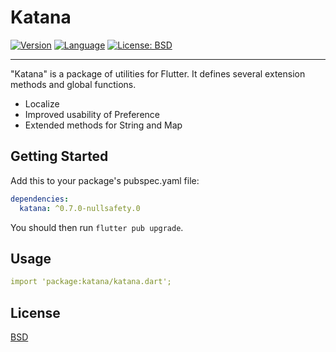 # Katana

[![Version](https://img.shields.io/badge/version-0.7.0-blue.svg)](https://mathru.net)
[![Language](https://img.shields.io/badge/language-dart-blue.svg)](https://dart.dev/)
[![License: BSD](https://img.shields.io/badge/license-BSD-purple.svg)](https://opensource.org/licenses/BSD-3-Clause)

---------------------------------------

"Katana" is a package of utilities for Flutter.
It defines several extension methods and global functions.

- Localize
- Improved usability of Preference
- Extended methods for String and Map

## Getting Started

Add this to your package's pubspec.yaml file:
```yaml
dependencies:
  katana: ^0.7.0-nullsafety.0
```
You should then run `flutter pub upgrade`.

## Usage

```yaml
import 'package:katana/katana.dart';
```

## License

[BSD](LICENSE)